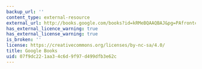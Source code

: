 ```yaml
---
backup_url: ''
content_type: external-resource
external_url: http://books.google.com/books?id=kRMeBQAAQBAJ&pg=PAfrontcover
has_external_licence_warning: true
has_external_license_warning: true
is_broken: ''
license: https://creativecommons.org/licenses/by-nc-sa/4.0/
title: Google Books
uid: 07f9dc22-1aa3-4c6d-9f97-d499dfb3e62c
---
```

